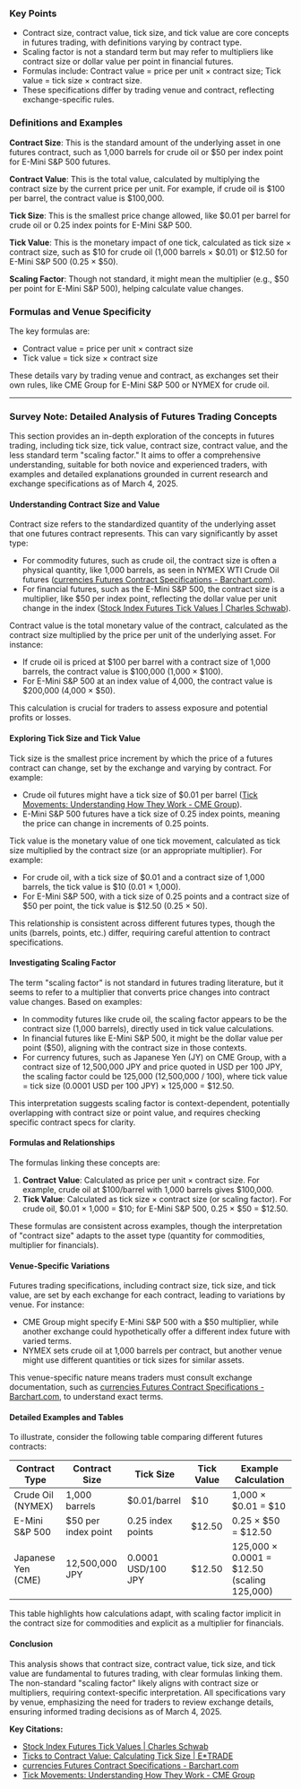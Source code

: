 ### Key Points
- Contract size, contract value, tick size, and tick value are core concepts in futures trading, with definitions varying by contract type.
- Scaling factor is not a standard term but may refer to multipliers like contract size or dollar value per point in financial futures.
- Formulas include: Contract value = price per unit × contract size; Tick value = tick size × contract size.
- These specifications differ by trading venue and contract, reflecting exchange-specific rules.

### Definitions and Examples
**Contract Size**: This is the standard amount of the underlying asset in one futures contract, such as 1,000 barrels for crude oil or $50 per index point for E-Mini S&P 500 futures.

**Contract Value**: This is the total value, calculated by multiplying the contract size by the current price per unit. For example, if crude oil is $100 per barrel, the contract value is $100,000.

**Tick Size**: This is the smallest price change allowed, like $0.01 per barrel for crude oil or 0.25 index points for E-Mini S&P 500.

**Tick Value**: This is the monetary impact of one tick, calculated as tick size × contract size, such as $10 for crude oil (1,000 barrels × $0.01) or $12.50 for E-Mini S&P 500 (0.25 × $50).

**Scaling Factor**: Though not standard, it might mean the multiplier (e.g., $50 per point for E-Mini S&P 500), helping calculate value changes.

### Formulas and Venue Specificity
The key formulas are:
- Contract value = price per unit × contract size
- Tick value = tick size × contract size

These details vary by trading venue and contract, as exchanges set their own rules, like CME Group for E-Mini S&P 500 or NYMEX for crude oil.

---

### Survey Note: Detailed Analysis of Futures Trading Concepts

This section provides an in-depth exploration of the concepts in futures trading, including tick size, tick value, contract size, contract value, and the less standard term "scaling factor." It aims to offer a comprehensive understanding, suitable for both novice and experienced traders, with examples and detailed explanations grounded in current research and exchange specifications as of March 4, 2025.

#### Understanding Contract Size and Value
Contract size refers to the standardized quantity of the underlying asset that one futures contract represents. This can vary significantly by asset type:
- For commodity futures, such as crude oil, the contract size is often a physical quantity, like 1,000 barrels, as seen in NYMEX WTI Crude Oil futures ([currencies Futures Contract Specifications - Barchart.com](https://www.barchart.com/futures/contract-specifications)).
- For financial futures, such as the E-Mini S&P 500, the contract size is a multiplier, like $50 per index point, reflecting the dollar value per unit change in the index ([Stock Index Futures Tick Values | Charles Schwab](https://www.schwab.com/learn/story/stock-index-futures-tick-values)).

Contract value is the total monetary value of the contract, calculated as the contract size multiplied by the price per unit of the underlying asset. For instance:
- If crude oil is priced at $100 per barrel with a contract size of 1,000 barrels, the contract value is $100,000 (1,000 × $100).
- For E-Mini S&P 500 at an index value of 4,000, the contract value is $200,000 (4,000 × $50).

This calculation is crucial for traders to assess exposure and potential profits or losses.

#### Exploring Tick Size and Tick Value
Tick size is the smallest price increment by which the price of a futures contract can change, set by the exchange and varying by contract. For example:
- Crude oil futures might have a tick size of $0.01 per barrel ([Tick Movements: Understanding How They Work - CME Group](https://www.cmegroup.com/education/courses/introduction-to-futures/tick-movements-understanding-how-they-work.html)).
- E-Mini S&P 500 futures have a tick size of 0.25 index points, meaning the price can change in increments of 0.25 points.

Tick value is the monetary value of one tick movement, calculated as tick size multiplied by the contract size (or an appropriate multiplier). For example:
- For crude oil, with a tick size of $0.01 and a contract size of 1,000 barrels, the tick value is $10 (0.01 × 1,000).
- For E-Mini S&P 500, with a tick size of 0.25 points and a contract size of $50 per point, the tick value is $12.50 (0.25 × 50).

This relationship is consistent across different futures types, though the units (barrels, points, etc.) differ, requiring careful attention to contract specifications.

#### Investigating Scaling Factor
The term "scaling factor" is not standard in futures trading literature, but it seems to refer to a multiplier that converts price changes into contract value changes. Based on examples:
- In commodity futures like crude oil, the scaling factor appears to be the contract size (1,000 barrels), directly used in tick value calculations.
- In financial futures like E-Mini S&P 500, it might be the dollar value per point ($50), aligning with the contract size in those contexts.
- For currency futures, such as Japanese Yen (JY) on CME Group, with a contract size of 12,500,000 JPY and price quoted in USD per 100 JPY, the scaling factor could be 125,000 (12,500,000 / 100), where tick value = tick size (0.0001 USD per 100 JPY) × 125,000 = $12.50.

This interpretation suggests scaling factor is context-dependent, potentially overlapping with contract size or point value, and requires checking specific contract specs for clarity.

#### Formulas and Relationships
The formulas linking these concepts are:
1. **Contract Value**: Calculated as price per unit × contract size. For example, crude oil at $100/barrel with 1,000 barrels gives $100,000.
2. **Tick Value**: Calculated as tick size × contract size (or scaling factor). For crude oil, $0.01 × 1,000 = $10; for E-Mini S&P 500, 0.25 × $50 = $12.50.

These formulas are consistent across examples, though the interpretation of "contract size" adapts to the asset type (quantity for commodities, multiplier for financials).

#### Venue-Specific Variations
Futures trading specifications, including contract size, tick size, and tick value, are set by each exchange for each contract, leading to variations by venue. For instance:
- CME Group might specify E-Mini S&P 500 with a $50 multiplier, while another exchange could hypothetically offer a different index future with varied terms.
- NYMEX sets crude oil at 1,000 barrels per contract, but another venue might use different quantities or tick sizes for similar assets.

This venue-specific nature means traders must consult exchange documentation, such as [currencies Futures Contract Specifications - Barchart.com](https://www.barchart.com/futures/contract-specifications), to understand exact terms.

#### Detailed Examples and Tables
To illustrate, consider the following table comparing different futures contracts:

| Contract Type       | Contract Size         | Tick Size          | Tick Value | Example Calculation                     |
|--------------------|-----------------------|--------------------|------------|-----------------------------------------|
| Crude Oil (NYMEX)  | 1,000 barrels         | $0.01/barrel       | $10        | 1,000 × $0.01 = $10                     |
| E-Mini S&P 500     | $50 per index point   | 0.25 index points  | $12.50     | 0.25 × $50 = $12.50                     |
| Japanese Yen (CME) | 12,500,000 JPY        | 0.0001 USD/100 JPY | $12.50     | 125,000 × 0.0001 = $12.50 (scaling 125,000)|

This table highlights how calculations adapt, with scaling factor implicit in the contract size for commodities and explicit as a multiplier for financials.

#### Conclusion
This analysis shows that contract size, contract value, tick size, and tick value are fundamental to futures trading, with clear formulas linking them. The non-standard "scaling factor" likely aligns with contract size or multipliers, requiring context-specific interpretation. All specifications vary by venue, emphasizing the need for traders to review exchange details, ensuring informed trading decisions as of March 4, 2025.

**Key Citations:**
- [Stock Index Futures Tick Values | Charles Schwab](https://www.schwab.com/learn/story/stock-index-futures-tick-values)
- [Ticks to Contract Value: Calculating Tick Size | E*TRADE](https://us.etrade.com/knowledge/library/futures/understanding-tick-movements)
- [currencies Futures Contract Specifications - Barchart.com](https://www.barchart.com/futures/contract-specifications)
- [Tick Movements: Understanding How They Work - CME Group](https://www.cmegroup.com/education/courses/introduction-to-futures/tick-movements-understanding-how-they-work.html)
